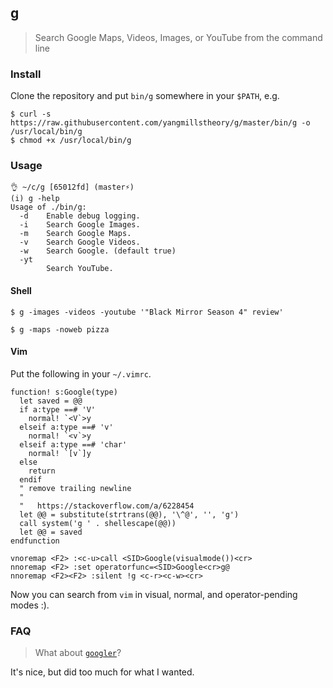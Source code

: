 ## g

> Search Google Maps, Videos, Images, or YouTube from the command line

### Install

Clone the repository and put `bin/g` somewhere in your `$PATH`, e.g.

```
$ curl -s https://raw.githubusercontent.com/yangmillstheory/g/master/bin/g -o /usr/local/bin/g
$ chmod +x /usr/local/bin/g
```
### Usage

```
👌 ~/c/g [65012fd] (master⚡)
(i) g -help
Usage of ./bin/g:
  -d    Enable debug logging.
  -i    Search Google Images.
  -m    Search Google Maps.
  -v    Search Google Videos.
  -w    Search Google. (default true)
  -yt
        Search YouTube.
```

#### Shell

```
$ g -images -videos -youtube '"Black Mirror Season 4" review'
```

```
$ g -maps -noweb pizza
```

#### Vim

Put the following in your `~/.vimrc`.

```vim
function! s:Google(type)
  let saved = @@
  if a:type ==# 'V'
    normal! `<V`>y
  elseif a:type ==# 'v'
    normal! `<v`>y
  elseif a:type ==# 'char'
    normal! `[v`]y
  else
    return
  endif
  " remove trailing newline
  "
  "   https://stackoverflow.com/a/6228454
  let @@ = substitute(strtrans(@@), '\^@', '', 'g')
  call system('g ' . shellescape(@@))
  let @@ = saved
endfunction

vnoremap <F2> :<c-u>call <SID>Google(visualmode())<cr>
nnoremap <F2> :set operatorfunc=<SID>Google<cr>g@
nnoremap <F2><F2> :silent !g <c-r><c-w><cr>
```

Now you can search from `vim` in visual, normal, and operator-pending modes :).

### FAQ

> What about [`googler`](https://github.com/jarun/googler)?

It's nice, but did too much for what I wanted.

